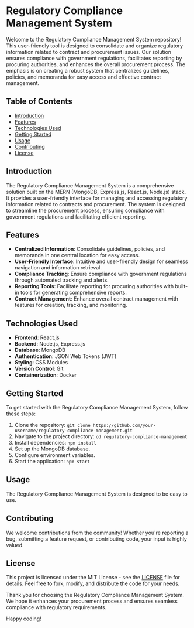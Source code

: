# Regulatory Compliance Management System

Welcome to the Regulatory Compliance Management System repository! This user-friendly tool is designed to consolidate and organize regulatory information related to contract and procurement issues. Our solution ensures compliance with government regulations, facilitates reporting by procuring authorities, and enhances the overall procurement process. The emphasis is on creating a robust system that centralizes guidelines, policies, and memoranda for easy access and effective contract management.

## Table of Contents
- [Introduction](#introduction)
- [Features](#features)
- [Technologies Used](#technologies-used)
- [Getting Started](#getting-started)
- [Usage](#usage)
- [Contributing](#contributing)
- [License](#license)

## Introduction

The Regulatory Compliance Management System is a comprehensive solution built on the MERN (MongoDB, Express.js, React.js, Node.js) stack. It provides a user-friendly interface for managing and accessing regulatory information related to contracts and procurement. The system is designed to streamline the procurement process, ensuring compliance with government regulations and facilitating efficient reporting.

## Features

- **Centralized Information**: Consolidate guidelines, policies, and memoranda in one central location for easy access.
- **User-Friendly Interface**: Intuitive and user-friendly design for seamless navigation and information retrieval.
- **Compliance Tracking**: Ensure compliance with government regulations through automated tracking and alerts.
- **Reporting Tools**: Facilitate reporting for procuring authorities with built-in tools for generating comprehensive reports.
- **Contract Management**: Enhance overall contract management with features for creation, tracking, and monitoring.

## Technologies Used

- **Frontend**: React.js
- **Backend**: Node.js, Express.js
- **Database**: MongoDB
- **Authentication**: JSON Web Tokens (JWT)
- **Styling**: CSS Modules
- **Version Control**: Git
- **Containerization**: Docker

## Getting Started

To get started with the Regulatory Compliance Management System, follow these steps:

1. Clone the repository: `git clone https://github.com/your-username/regulatory-compliance-management.git`
2. Navigate to the project directory: `cd regulatory-compliance-management`
3. Install dependencies: `npm install`
4. Set up the MongoDB database.
5. Configure environment variables.
6. Start the application: `npm start`

## Usage

The Regulatory Compliance Management System is designed to be easy to use.

## Contributing

We welcome contributions from the community! Whether you're reporting a bug, submitting a feature request, or contributing code, your input is highly valued.

## License

This project is licensed under the MIT License - see the [LICENSE](LICENSE) file for details. Feel free to fork, modify, and distribute the code for your needs.

Thank you for choosing the Regulatory Compliance Management System. We hope it enhances your procurement process and ensures seamless compliance with regulatory requirements.

Happy coding!
